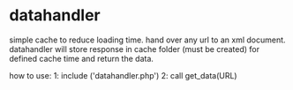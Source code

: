 datahandler
===========

simple cache to reduce loading time.
hand over any url to an xml document. datahandler will store response in cache folder (must be created) for defined cache time 
and return the data.

how to use:
1: include ('datahandler.php')
2: call get_data(URL)
